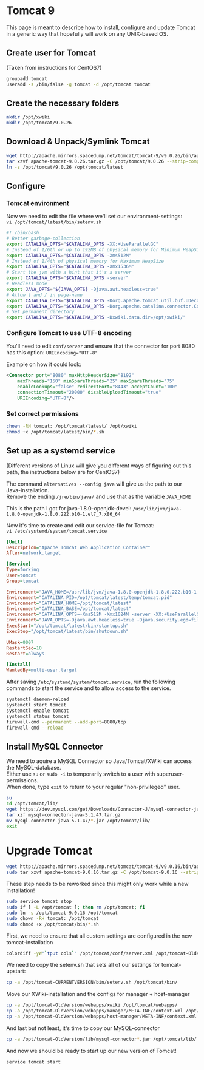 # Tomcat 9
This page is meant to describe how to install, configure and update Tomcat in a generic way that hopefully will work on any UNIX-based OS.

## Create user for Tomcat

(Taken from instructions for CentOS7)
```sh
groupadd tomcat
useradd -s /bin/false -g tomcat -d /opt/tomcat tomcat
```

## Create the necessary folders

```sh
mkdir /opt/xwiki
mkdir /opt/tomcat/9.0.26
```

## Download & Unpack/Symlink Tomcat 

```sh
wget http://apache.mirrors.spacedump.net/tomcat/tomcat-9/v9.0.26/bin/apache-tomcat-9.0.26.tar.gz 
tar xzvf apache-tomcat-9.0.26.tar.gz -C /opt/tomcat/9.0.26 --strip-components=1
ln -s /opt/tomcat/9.0.26 /opt/tomcat/latest
```

## Configure

### Tomcat environment

Now we need to edit the file where we'll set our environment-settings:  
`vi /opt/tomcat/latest/bin/setenv.sh`

```sh
#! /bin/bash 
# Better garbage-collection 
export CATALINA_OPTS="$CATALINA_OPTS -XX:+UseParallelGC" 
# Instead of 1/6th or up to 192MB of physical memory for Minimum HeapSize 
export CATALINA_OPTS="$CATALINA_OPTS -Xms512M" 
# Instead of 1/4th of physical memory for Maximum HeapSize 
export CATALINA_OPTS="$CATALINA_OPTS -Xmx1536M" 
# Start the jvm with a hint that it's a server 
export CATALINA_OPTS="$CATALINA_OPTS -server" 
# Headless mode 
export JAVA_OPTS="${JAVA_OPTS} -Djava.awt.headless=true" 
# Allow \ and / in page-name 
export CATALINA_OPTS="$CATALINA_OPTS -Dorg.apache.tomcat.util.buf.UDecoder.ALLOW_ENCODED_SLASH=true" 
export CATALINA_OPTS="$CATALINA_OPTS -Dorg.apache.catalina.connector.CoyoteAdapter.ALLOW_BACKSLASH=true" 
# Set permanent directory 
export CATALINA_OPTS="$CATALINA_OPTS -Dxwiki.data.dir=/opt/xwiki/"
```

### Configure Tomcat to use UTF-8 encoding

You'll need to edit `conf/server` and ensure that the connector for port 8080 has this option: `URIEncoding="UTF-8"`  

Example on how it could look:  
```xml
<Connector port="8080" maxHttpHeaderSize="8192"
    maxThreads="150" minSpareThreads="25" maxSpareThreads="75"
    enableLookups="false" redirectPort="8443" acceptCount="100"
    connectionTimeout="20000" disableUploadTimeout="true"
    URIEncoding="UTF-8"/>
```

### Set correct permissions

```sh
chown -RH tomcat: /opt/tomcat/latest/ /opt/xwiki
chmod +x /opt/tomcat/latest/bin/*.sh
```

## Set up as a systemd service

(Different versions of Linux will give you different ways of figuring out this path, the instructions below are for CentOS7)  

The command `alternatives --config java` will give us the path to our Java-installation.  
Remove the ending `/jre/bin/java/` and use that as the variable `JAVA_HOME`  

This is the path I got for java-1.8.0-openjdk-devel: `/usr/lib/jvm/java-1.8.0-openjdk-1.8.0.222.b10-1.el7_7.x86_64`

Now it's time to create and edit our service-file for Tomcat:  
`vi /etc/systemd/system/tomcat.service`  

```ini
[Unit]
Description="Apache Tomcat Web Application Container"
After=network.target

[Service]
Type=forking
User=tomcat
Group=tomcat

Environment="JAVA_HOME=/usr/lib/jvm/java-1.8.0-openjdk-1.8.0.222.b10-1.el7_7.x86_64"
Environment="CATALINA_PID=/opt/tomcat/latest/temp/tomcat.pid"
Environment="CATALINA_HOME=/opt/tomcat/latest"
Environment="CATALINA_BASE=/opt/tomcat/latest"
Environment="CATALINA_OPTS=-Xms512M -Xmx1024M -server -XX:+UseParallelGC"
Environment="JAVA_OPTS=-Djava.awt.headless=true -Djava.security.egd=file:///dev/urandom"
ExecStart="/opt/tomcat/latest/bin/startup.sh"
ExecStop="/opt/tomcat/latest/bin/shutdown.sh"

UMask=0007
RestartSec=10
Restart=always

[Install]
WantedBy=multi-user.target
```

After saving `/etc/systemd/system/tomcat.service`, run the following commands to start the service and to allow access to the service.  

```sh
systemctl daemon-reload
systemctl start tomcat
systemctl enable tomcat
systemctl status tomcat
firewall-cmd --permanent --add-port=8080/tcp
firewall-cmd --reload
```

## Install MySQL Connector 

We need to aquire a MySQL Connector so Java/Tomcat/XWiki can access the MySQL-database.  
Either use `su` or `sudo -i` to temporarily switch to a user with superuser-permissions.  
When done, type `exit` to return to your regular "non-privileged" user.
  
```sh
su
cd /opt/tomcat/lib/
wget https://dev.mysql.com/get/Downloads/Connector-J/mysql-connector-java-5.1.47.tar.gz
tar xzf mysql-connector-java-5.1.47.tar.gz 
mv mysql-connector-java-5.1.47/*.jar /opt/tomcat/lib/
exit
```

# Upgrade Tomcat

```sh
wget http://apache.mirrors.spacedump.net/tomcat/tomcat-9/v9.0.16/bin/apache-tomcat-9.0.16.tar.gz
sudo tar xzvf apache-tomcat-9.0.16.tar.gz -C /opt/tomcat-9.0.16 --strip-components=1
```

These step needs to be reworked since this might only work while a new installation!

```sh
sudo service tomcat stop
sudo if [ -L /opt/tomcat ]; then rm /opt/tomcat; fi
sudo ln -s /opt/tomcat-9.0.16 /opt/tomcat
sudo chown -RH tomcat: /opt/tomcat
sudo chmod +x /opt/tomcat/bin/*.sh
```

First, we need to ensure that all custom settings are configured in the new tomcat-installation

```sh
colordiff -yW"`tput cols`" /opt/tomcat/conf/server.xml /opt/tomcat-OldVersion/conf/server.xml  | less -R
```

We need to copy the setenv.sh that sets all of our settings for tomcat-upstart:

```sh
cp -a /opt/tomcat-CURRENTVERSION/bin/setenv.sh /opt/tomcat/bin/
```

Move our XWiki-installation and the configs for manager + host-manager

```sh
cp -a /opt/tomcat-OldVersion/webapps/xwiki /opt/tomcat/webapps/
cp -a /opt/tomcat-OldVersion/webapps/manager/META-INF/context.xml /opt/tomcat/webapps/manager/META-INF/
cp -a /opt/tomcat-OldVersion/webapps/host-manager/META-INF/context.xml /opt/tomcat/webapps/host-manager/META-INF/
```

And last but not least, it's time to copy our MySQL-connector

```sh
cp -a /opt/tomcat-OldVersion/lib/mysql-connector*.jar /opt/tomcat/lib/
```

And now we should be ready to start up our new version of Tomcat!
```sh
service tomcat start
```
